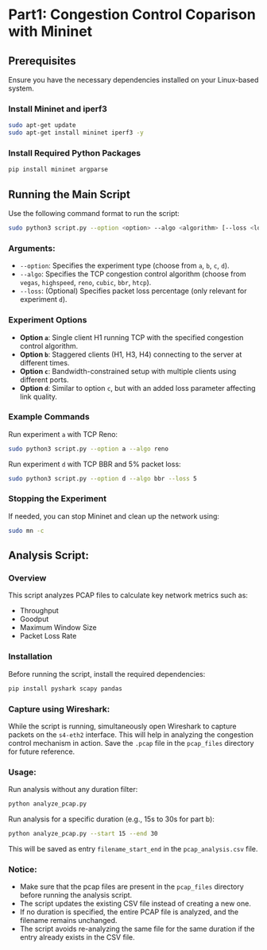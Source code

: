 # Part1: Congestion Control Coparison with Mininet

## Prerequisites
Ensure you have the necessary dependencies installed on your Linux-based system.

### Install Mininet and iperf3
```sh
sudo apt-get update
sudo apt-get install mininet iperf3 -y
```

### Install Required Python Packages
```sh
pip install mininet argparse
```

## Running the Main Script
Use the following command format to run the script:
```sh
sudo python3 script.py --option <option> --algo <algorithm> [--loss <loss_percentage>]
```

### Arguments:
- `--option`: Specifies the experiment type (choose from `a`, `b`, `c`, `d`).
- `--algo`: Specifies the TCP congestion control algorithm (choose from `vegas`, `highspeed`, `reno`, `cubic`, `bbr`, `htcp`).
- `--loss`: (Optional) Specifies packet loss percentage (only relevant for experiment `d`).

### Experiment Options
- **Option `a`**: Single client H1 running TCP with the specified congestion control algorithm.
- **Option `b`**: Staggered clients (H1, H3, H4) connecting to the server at different times.
- **Option `c`**: Bandwidth-constrained setup with multiple clients using different ports.
- **Option `d`**: Similar to option `c`, but with an added loss parameter affecting link quality.

### Example Commands
Run experiment `a` with TCP Reno:
```sh
sudo python3 script.py --option a --algo reno
```

Run experiment `d` with TCP BBR and 5% packet loss:
```sh
sudo python3 script.py --option d --algo bbr --loss 5
```

### Stopping the Experiment
If needed, you can stop Mininet and clean up the network using:
```sh
sudo mn -c
```

## Analysis Script:

### Overview
This script analyzes PCAP files to calculate key network metrics such as:
- Throughput
- Goodput
- Maximum Window Size
- Packet Loss Rate

### Installation
Before running the script, install the required dependencies:

```bash
pip install pyshark scapy pandas
```

### Capture using Wireshark:
While the script is running, simultaneously open Wireshark to capture packets on the `s4-eth2` interface. This will help in analyzing the congestion control mechanism in action. Save the `.pcap` file in the `pcap_files` directory for future reference.

### Usage:
Run analysis without any duration filter:
```bash
python analyze_pcap.py
```

Run analysis for a specific duration (e.g., 15s to 30s for part b):
```bash
python analyze_pcap.py --start 15 --end 30
```

This will be saved as entry `filename_start_end` in the `pcap_analysis.csv` file.

### Notice:
- Make sure that the pcap files are present in the `pcap_files` directory before running the analysis script.
- The script updates the existing CSV file instead of creating a new one.
- If no duration is specified, the entire PCAP file is analyzed, and the filename remains unchanged.
- The script avoids re-analyzing the same file for the same duration if the entry already exists in the CSV file.


